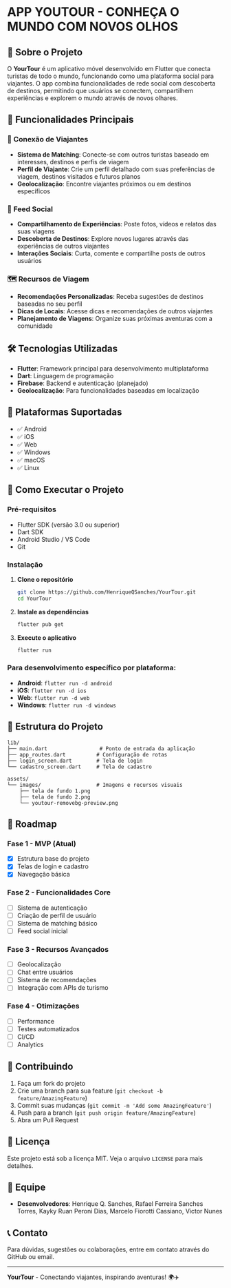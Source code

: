 # APP YOUTOUR - CONHEÇA O MUNDO COM NOVOS OLHOS

## 📱 Sobre o Projeto

O **YourTour** é um aplicativo móvel desenvolvido em Flutter que conecta turistas de todo o mundo, funcionando como uma plataforma social para viajantes. O app combina funcionalidades de rede social com descoberta de destinos, permitindo que usuários se conectem, compartilhem experiências e explorem o mundo através de novos olhares.

## 🌟 Funcionalidades Principais

### 🔗 Conexão de Viajantes
- **Sistema de Matching**: Conecte-se com outros turistas baseado em interesses, destinos e perfis de viagem
- **Perfil de Viajante**: Crie um perfil detalhado com suas preferências de viagem, destinos visitados e futuros planos
- **Geolocalização**: Encontre viajantes próximos ou em destinos específicos

### 📰 Feed Social
- **Compartilhamento de Experiências**: Poste fotos, vídeos e relatos das suas viagens
- **Descoberta de Destinos**: Explore novos lugares através das experiências de outros viajantes
- **Interações Sociais**: Curta, comente e compartilhe posts de outros usuários

### 🗺️ Recursos de Viagem
- **Recomendações Personalizadas**: Receba sugestões de destinos baseadas no seu perfil
- **Dicas de Locais**: Acesse dicas e recomendações de outros viajantes
- **Planejamento de Viagens**: Organize suas próximas aventuras com a comunidade

## 🛠️ Tecnologias Utilizadas

- **Flutter**: Framework principal para desenvolvimento multiplataforma
- **Dart**: Linguagem de programação
- **Firebase**: Backend e autenticação (planejado)
- **Geolocalização**: Para funcionalidades baseadas em localização

## 📱 Plataformas Suportadas

- ✅ Android
- ✅ iOS
- ✅ Web
- ✅ Windows
- ✅ macOS
- ✅ Linux

## 🚀 Como Executar o Projeto

### Pré-requisitos
- Flutter SDK (versão 3.0 ou superior)
- Dart SDK
- Android Studio / VS Code
- Git

### Instalação

1. **Clone o repositório**
   ```bash
   git clone https://github.com/HenriqueQSanches/YourTour.git
   cd YourTour
   ```

2. **Instale as dependências**
   ```bash
   flutter pub get
   ```

3. **Execute o aplicativo**
   ```bash
   flutter run
   ```

### Para desenvolvimento específico por plataforma:

- **Android**: `flutter run -d android`
- **iOS**: `flutter run -d ios`
- **Web**: `flutter run -d web`
- **Windows**: `flutter run -d windows`

## 📁 Estrutura do Projeto

```
lib/
├── main.dart                 # Ponto de entrada da aplicação
├── app_routes.dart          # Configuração de rotas
├── login_screen.dart        # Tela de login
└── cadastro_screen.dart     # Tela de cadastro

assets/
└── images/                  # Imagens e recursos visuais
    ├── tela de fundo 1.png
    ├── tela de fundo 2.png
    └── youtour-removebg-preview.png
```

## 🎯 Roadmap

### Fase 1 - MVP (Atual)
- [x] Estrutura base do projeto
- [x] Telas de login e cadastro
- [x] Navegação básica

### Fase 2 - Funcionalidades Core
- [ ] Sistema de autenticação
- [ ] Criação de perfil de usuário
- [ ] Sistema de matching básico
- [ ] Feed social inicial

### Fase 3 - Recursos Avançados
- [ ] Geolocalização
- [ ] Chat entre usuários
- [ ] Sistema de recomendações
- [ ] Integração com APIs de turismo

### Fase 4 - Otimizações
- [ ] Performance
- [ ] Testes automatizados
- [ ] CI/CD
- [ ] Analytics

## 🤝 Contribuindo

1. Faça um fork do projeto
2. Crie uma branch para sua feature (`git checkout -b feature/AmazingFeature`)
3. Commit suas mudanças (`git commit -m 'Add some AmazingFeature'`)
4. Push para a branch (`git push origin feature/AmazingFeature`)
5. Abra um Pull Request

## 📄 Licença

Este projeto está sob a licença MIT. Veja o arquivo `LICENSE` para mais detalhes.

## 👥 Equipe

- **Desenvolvedores**: Henrique Q. Sanches, Rafael Ferreira Sanches Torres, Kayky Ruan Peroni Dias, Marcelo Fiorotti Cassiano, Victor Nunes

## 📞 Contato

Para dúvidas, sugestões ou colaborações, entre em contato através do GitHub ou email.

---

**YourTour** - Conectando viajantes, inspirando aventuras! 🌍✈️
